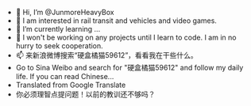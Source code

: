 - 👋 Hi, I’m @JunmoreHeavyBox
- 👀 I am interested in rail transit and vehicles and video games.
- 🌱 I’m currently learning ...
- 💞️ I won't be working on any projects until I learn to code. I am in no hurry to seek cooperation.
- 📫 来新浪微博搜索“硬盒橘猫59612”，看看我在干些什么。
- Go to Sina Weibo and search for "硬盒橘猫59612" and follow my daily life. If you can read Chinese...
- Translated from Google Translate
- 你必须理智点提问题！以前的教训还不够吗？

<!---
JunmoreHeavyBox/JunmoreHeavyBox is a ✨ special ✨ repository because its `README.md` (this file) appears on your GitHub profile.
You can click the Preview link to take a look at your changes.
--->

